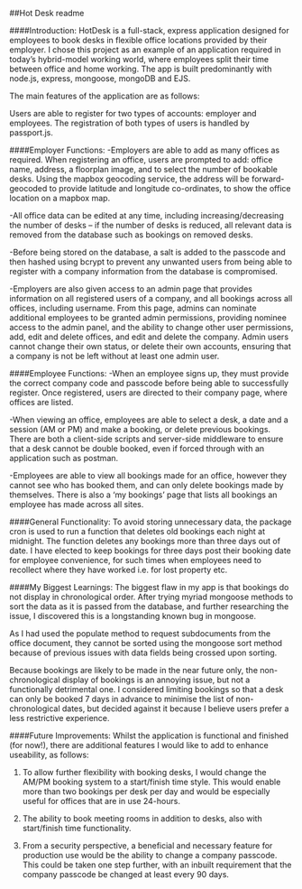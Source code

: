 ##Hot Desk readme

####Introduction: HotDesk is a full-stack, express application designed for
employees to book desks in flexible office locations provided by their employer.
I chose this project as an example of an application required in today’s
hybrid-model working world, where employees split their time between office and
home working. The app is built predominantly with node.js, express, mongoose,
mongoDB and EJS.

The main features of the application are as follows:

Users are able to register for two types of accounts: employer and employees.
The registration of both types of users is handled by passport.js.

####Employer Functions: -Employers are able to add as many offices as required.
When registering an office, users are prompted to add: office name, address, a
floorplan image, and to select the number of bookable desks. Using the mapbox
geocoding service, the address will be forward-geocoded to provide latitude and
longitude co-ordinates, to show the office location on a mapbox map.

-All office data can be edited at any time, including increasing/decreasing the
number of desks – if the number of desks is reduced, all relevant data is
removed from the database such as bookings on removed desks.

-Before being stored on the database, a salt is added to the passcode and then
hashed using bcrypt to prevent any unwanted users from being able to register
with a company information from the database is compromised.

-Employers are also given access to an admin page that provides information on
all registered users of a company, and all bookings across all offices,
including username. From this page, admins can nominate additional employees to
be granted admin permissions, providing nominee access to the admin panel, and
the ability to change other user permissions, add, edit and delete offices, and
edit and delete the company. Admin users cannot change their own status, or
delete their own accounts, ensuring that a company is not be left without at
least one admin user.

####Employee Functions: -When an employee signs up, they must provide the
correct company code and passcode before being able to successfully register.
Once registered, users are directed to their company page, where offices are
listed.

-When viewing an office, employees are able to select a desk, a date and a
session (AM or PM) and make a booking, or delete previous bookings. There are
both a client-side scripts and server-side middleware to ensure that a desk
cannot be double booked, even if forced through with an application such as
postman.

-Employees are able to view all bookings made for an office, however they cannot
see who has booked them, and can only delete bookings made by themselves. There
is also a ‘my bookings’ page that lists all bookings an employee has made across
all sites.

####General Functionality: To avoid storing unnecessary data, the package cron
is used to run a function that deletes old bookings each night at midnight. The
function deletes any bookings more than three days out of date. I have elected
to keep bookings for three days post their booking date for employee
convenience, for such times when employees need to recollect where they have
worked i.e. for lost property etc.

####My Biggest Learnings: The biggest flaw in my app is that bookings do not
display in chronological order. After trying myriad mongoose methods to sort the
data as it is passed from the database, and further researching the issue, I
discovered this is a longstanding known bug in mongoose.

As I had used the populate method to request subdocuments from the office
document, they cannot be sorted using the mongoose sort method because of
previous issues with data fields being crossed upon sorting.

Because bookings are likely to be made in the near future only, the
non-chronological display of bookings is an annoying issue, but not a
functionally detrimental one. I considered limiting bookings so that a desk can
only be booked 7 days in advance to minimise the list of non-chronological
dates, but decided against it because I believe users prefer a less restrictive
experience.

####Future Improvements: Whilst the application is functional and finished (for
now!), there are additional features I would like to add to enhance useability,
as follows:

1. To allow further flexibility with booking desks, I would change the AM/PM
   booking system to a start/finish time style. This would enable more than two
   bookings per desk per day and would be especially useful for offices that are
   in use 24-hours.

2. The ability to book meeting rooms in addition to desks, also with
   start/finish time functionality.

3. From a security perspective, a beneficial and necessary feature for
   production use would be the ability to change a company passcode. This could
   be taken one step further, with an inbuilt requirement that the company
   passcode be changed at least every 90 days.
